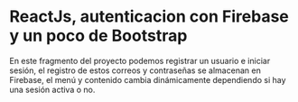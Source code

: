 # ReactJs, autenticacion con Firebase y un poco de Bootstrap


En este fragmento del proyecto podemos registrar un usuario e iniciar sesión, el registro de estos correos y contraseñas se almacenan en Firebase, el menú y contenido cambia dinámicamente dependiendo si hay una sesión activa o no.

